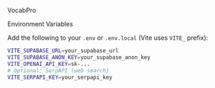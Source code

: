 VocabPro
 
Environment Variables
 
Add the following to your `.env` or `.env.local` (Vite uses `VITE_` prefix):
 
```bash
VITE_SUPABASE_URL=your_supabase_url
VITE_SUPABASE_ANON_KEY=your_supabase_anon_key
VITE_OPENAI_API_KEY=sk-...
# Optional: SerpAPI (web search)
VITE_SERPAPI_KEY=your_serpapi_key
```